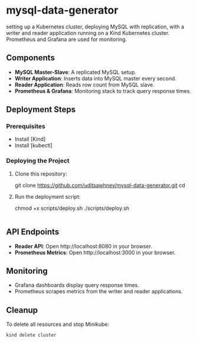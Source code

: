 # mysql-data-generator
setting up a Kubernetes cluster, deploying MySQL with replication, with a writer and reader application running on a Kind Kubernetes cluster. Prometheus and Grafana are used for monitoring.


## Components

- **MySQL Master-Slave**: A replicated MySQL setup.
- **Writer Application**: Inserts data into MySQL master every second.
- **Reader Application**: Reads row count from MySQL slave.
- **Prometheus & Grafana**: Monitoring stack to track query response times.

## Deployment Steps

### Prerequisites

- Install [Kind]
- Install [kubectl]


### Deploying the Project

1. Clone this repository:
   
   git clone https://github.com/uditsawhney/mysql-data-generator.git
   cd <repository-folder>
   
2. Run the deployment script:
   
   chmod +x scripts/deploy.sh
   ./scripts/deploy.sh
  

   ```

## API Endpoints

- **Reader API**: Open http://localhost:8080 in your browser.
- **Prometheus Metrics**: Open http://localhost:3000 in your browser.

## Monitoring

- Grafana dashboards display query response times.
- Prometheus scrapes metrics from the writer and reader applications.

## Cleanup

To delete all resources and stop Minikube:

```bash
kind delete cluster
```


